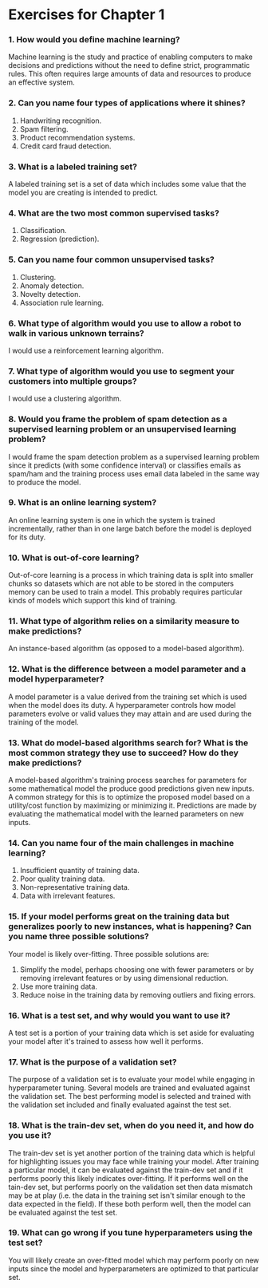 # Exercises for Chapter 1

### 1. How would you define machine learning?

Machine learning is the study and practice of enabling computers to make decisions and predictions without the need to define strict, programmatic rules. This often requires large amounts of data and resources to produce an effective system.

### 2. Can you name four types of applications where it shines?

1. Handwriting recognition.
2. Spam filtering.
3. Product recommendation systems.
4. Credit card fraud detection.

### 3. What is a labeled training set?

A labeled training set is a set of data which includes some value that the model you are creating is intended to predict.

### 4. What are the two most common supervised tasks?

1. Classification.
2. Regression (prediction).

### 5. Can you name four common unsupervised tasks?

1. Clustering.
2. Anomaly detection.
3. Novelty detection.
4. Association rule learning.

### 6. What type of algorithm would you use to allow a robot to walk in various unknown terrains?

I would use a reinforcement learning algorithm.

### 7. What type of algorithm would you use to segment your customers into multiple groups?

I would use a clustering algorithm.

### 8. Would you frame the problem of spam detection as a supervised learning problem or an unsupervised learning problem?

I would frame the spam detection problem as a supervised learning problem since it predicts (with some confidence interval) or classifies emails as spam/ham and the training process uses email data labeled in the same way to produce the model.

### 9. What is an online learning system?

An online learning system is one in which the system is trained incrementally, rather than in one large batch before the model is deployed for its duty.

### 10. What is out-of-core learning?

Out-of-core learning is a process in which training data is split into smaller chunks so datasets which are not able to be stored in the computers memory can be used to train a model. This probably requires particular kinds of models which support this kind of training.

### 11. What type of algorithm relies on a similarity measure to make predictions?

An instance-based algorithm (as opposed to a model-based algorithm).

### 12. What is the difference between a model parameter and a model hyperparameter?

A model parameter is a value derived from the training set which is used when the model does its duty. A hyperparameter controls how model parameters evolve or valid values they may attain and are used during the training of the model.

### 13. What do model-based algorithms search for? What is the most common strategy they use to succeed? How do they make predictions?

A model-based algorithm's training process searches for parameters for some mathematical model the produce good predictions given new inputs. A common strategy for this is to optimize the proposed model based on a utility/cost function by maximizing or minimizing it. Predictions are made by evaluating the mathematical model with the learned parameters on new inputs.

### 14. Can you name four of the main challenges in machine learning?

1. Insufficient quantity of training data.
2. Poor quality training data.
3. Non-representative training data.
4. Data with irrelevant features.

### 15. If your model performs great on the training data but generalizes poorly to new instances, what is happening? Can you name three possible solutions?

Your model is likely over-fitting. Three possible solutions are:

1. Simplify the model, perhaps choosing one with fewer parameters or by removing irrelevant features or by using dimensional reduction.
2. Use more training data.
3. Reduce noise in the training data by removing outliers and fixing errors.

### 16. What is a test set, and why would you want to use it?

A test set is a portion of your training data which is set aside for evaluating your model after it's trained to assess how well it performs.

### 17. What is the purpose of a validation set?

The purpose of a validation set is to evaluate your model while engaging in hyperparameter tuning. Several models are trained and evaluated against the validation set. The best performing model is selected and trained with the validation set included and finally evaluated against the test set.

### 18. What is the train-dev set, when do you need it, and how do you use it?

The train-dev set is yet another portion of the training data which is helpful for highlighting issues you may face while training your model. After training a particular model, it can be evaluated against the train-dev set and if it performs poorly this likely indicates over-fitting. If it performs well on the tain-dev set, but performs poorly on the validation set then data mismatch may be at play (i.e. the data in the training set isn't similar enough to the data expected in the field). If these both perform well, then the model can be evaluated against the test set.

### 19. What can go wrong if you tune hyperparameters using the test set?

You will likely create an over-fitted model which may perform poorly on new inputs since the model and hyperparameters are optimized to that particular set.
